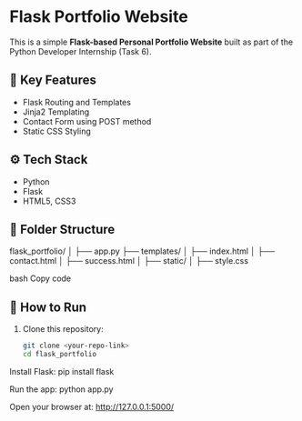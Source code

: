 # Flask Portfolio Website

This is a simple **Flask-based Personal Portfolio Website** built as part of the Python Developer Internship (Task 6).

## 🧠 Key Features
- Flask Routing and Templates
- Jinja2 Templating
- Contact Form using POST method
- Static CSS Styling

## ⚙️ Tech Stack
- Python
- Flask
- HTML5, CSS3

## 📁 Folder Structure
flask_portfolio/
│
├── app.py
├── templates/
│ ├── index.html
│ ├── contact.html
│ ├── success.html
│
├── static/
│ ├── style.css

bash
Copy code

## 🚀 How to Run
1. Clone this repository:
   ```bash
   git clone <your-repo-link>
   cd flask_portfolio
Install Flask:
pip install flask

Run the app:
python app.py

Open your browser at:
http://127.0.0.1:5000/
